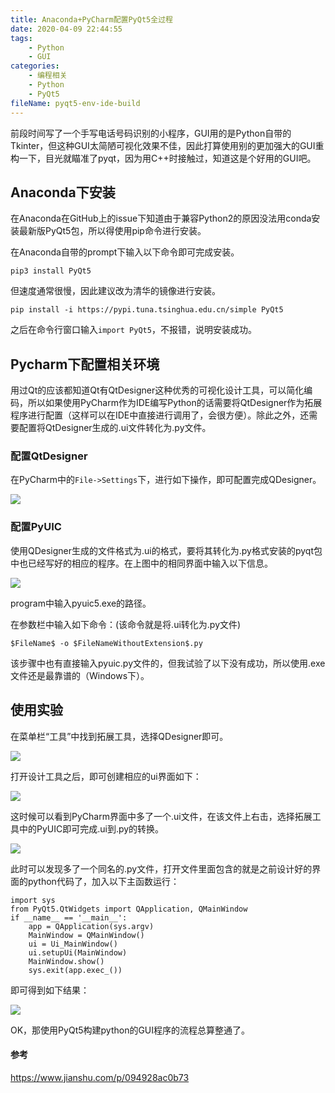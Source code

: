 ```yaml
---
title: Anaconda+PyCharm配置PyQt5全过程
date: 2020-04-09 22:44:55
tags:
	- Python
	- GUI
categories:
	- 编程相关
	- Python
	- PyQt5
fileName: pyqt5-env-ide-build
---
```




前段时间写了一个手写电话号码识别的小程序，GUI用的是Python自带的Tkinter，但这种GUI太简陋可视化效果不佳，因此打算使用别的更加强大的GUI重构一下，目光就瞄准了pyqt，因为用C++时接触过，知道这是个好用的GUI吧。

## Anaconda下安装

在Anaconda在GitHub上的issue下知道由于兼容Python2的原因没法用conda安装最新版PyQt5包，所以得使用pip命令进行安装。

在Anaconda自带的prompt下输入以下命令即可完成安装。

```
pip3 install PyQt5
```

但速度通常很慢，因此建议改为清华的镜像进行安装。

```
pip install -i https://pypi.tuna.tsinghua.edu.cn/simple PyQt5
```

之后在命令行窗口输入`import PyQt5`，不报错，说明安装成功。

## Pycharm下配置相关环境

用过Qt的应该都知道Qt有QtDesigner这种优秀的可视化设计工具，可以简化编码，所以如果使用PyCharm作为IDE编写Python的话需要将QtDesigner作为拓展程序进行配置（这样可以在IDE中直接进行调用了，会很方便）。除此之外，还需要配置将QtDesigner生成的.ui文件转化为.py文件。

### 配置QtDesigner

在PyCharm中的`File->Settings`下，进行如下操作，即可配置完成QDesigner。

![](http://cdn.ziyedy.top/image/Python/GUI/Anaconda%2BPyCharm%E9%85%8D%E7%BD%AEPyQt5%E5%85%A8%E8%BF%87%E7%A8%8B/1.png)

### 配置PyUIC

使用QDesigner生成的文件格式为.ui的格式，要将其转化为.py格式安装的pyqt包中也已经写好的相应的程序。在上图中的相同界面中输入以下信息。

![](http://cdn.ziyedy.top/image/Python/GUI/Anaconda%2BPyCharm%E9%85%8D%E7%BD%AEPyQt5%E5%85%A8%E8%BF%87%E7%A8%8B/2.png)

program中输入pyuic5.exe的路径。

在参数栏中输入如下命令：(该命令就是将.ui转化为.py文件)

```
$FileName$ -o $FileNameWithoutExtension$.py
```

该步骤中也有直接输入pyuic.py文件的，但我试验了以下没有成功，所以使用.exe文件还是最靠谱的（Windows下）。

## 使用实验

在菜单栏“工具”中找到拓展工具，选择QDesigner即可。

![](http://cdn.ziyedy.top/image/Python/GUI/Anaconda%2BPyCharm%E9%85%8D%E7%BD%AEPyQt5%E5%85%A8%E8%BF%87%E7%A8%8B/3.png)



打开设计工具之后，即可创建相应的ui界面如下：

![](http://cdn.ziyedy.top/image/Python/GUI/Anaconda%2BPyCharm%E9%85%8D%E7%BD%AEPyQt5%E5%85%A8%E8%BF%87%E7%A8%8B/4.png)

这时候可以看到PyCharm界面中多了一个.ui文件，在该文件上右击，选择拓展工具中的PyUIC即可完成.ui到.py的转换。

![](http://cdn.ziyedy.top/image/Python/GUI/Anaconda%2BPyCharm%E9%85%8D%E7%BD%AEPyQt5%E5%85%A8%E8%BF%87%E7%A8%8B/5.png)

此时可以发现多了一个同名的.py文件，打开文件里面包含的就是之前设计好的界面的python代码了，加入以下主函数运行：

```
import sys
from PyQt5.QtWidgets import QApplication, QMainWindow
if __name__ == '__main__':
    app = QApplication(sys.argv)
    MainWindow = QMainWindow()
    ui = Ui_MainWindow()
    ui.setupUi(MainWindow)
    MainWindow.show()
    sys.exit(app.exec_())
```

即可得到如下结果：

![](http://cdn.ziyedy.top/image/Python/GUI/Anaconda%2BPyCharm%E9%85%8D%E7%BD%AEPyQt5%E5%85%A8%E8%BF%87%E7%A8%8B/6.png)

OK，那使用PyQt5构建python的GUI程序的流程总算整通了。

#### 参考

https://www.jianshu.com/p/094928ac0b73

